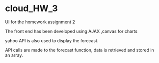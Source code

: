 # cloud_HW_3
UI for the homework assignment 2

The front end has been developed using AJAX ,canvas for charts

yahoo API is also used to display the forecast.

API calls are made to the forecast function, data is retrieved and stored in an array.
